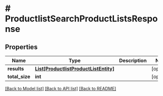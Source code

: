 # # ProductlistSearchProductListsResponse


## Properties 


Name | Type | Description | Notes
------------ | ------------- | ------------- | -------------
**results**| [**List[ProductlistProductListEntity]**](ProductlistProductListEntity.md) |   | [optional]
**total_size**| **int** |   | [optional]


[[Back to Model list]](../../README.md#models) [[Back to API list]](../../README.md#endpoints) [[Back to README]](../../README.md)

